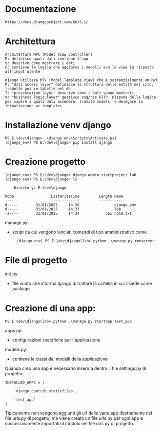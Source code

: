 # Documentazione
    https://docs.djangoproject.com/en/5.1/

# Architettura

    Architettura MVC (Model View Controller)
    M: definisce quali dati contiene l'app
    V: descrive come mostrare i dati
    C: contiene la logica che aggiorna i modelli e/o le view in risposta all'input utente

    Django utilizza MTV (Model Template View) che è sostanzialmente un MVC
    M: "data access layer" definisce la struttura delle entità nel sito, tradotte poi in tabelle nel db
    T: "presentation layer" descrive come i dati vanno mostrati
    V: "business logic layer" gestisce req/res HTTP. Dispone della logica per sapere a quali dati accedere, tramite models, e delegare la formattazione ai templates

# Installazione venv django

    PS E:\dev\django> .\django_env\Scripts\Activate.ps1
    (django_env) PS E:\dev\django> pip install django

# Creazione progetto

    (django_env) PS E:\dev\django> django-admin startproject lab 
    (django_env) PS E:\dev\django> ls
    
        Directory: E:\dev\django
    
    Mode                 LastWriteTime         Length Name
    ----                 -------------         ------ ----
    d-----        31/01/2025     14:30                django_env
    d-----        31/01/2025     14:33                lab
    -a----        31/01/2025     14:24            661 note.txt

manage.py:
- script da cui vengono lanciati comandi di tipo amministrativo come

        (django_env) PS E:\dev\django\lab> python .\manage.py runserver

# File di progetto

init.py:
- file vuoto che informa django di trattare la cartella in cui risiede come package

# Creazione di una app:

    PS E:\dev\django\lab> python .\manage.py startapp test_app
    
apps.py:
- configurazioni specifiche per l'applicazione
  
models.py:
- contiene le classi dei modelli della applicazione

Quando creo una app è necessario inserirla dentro il file settings.py di progetto:
            
    INSTALLED_APPS = [
        ...
        'django.contrib.staticfiles',
    
        'test_app'
    ]

Tipicamente non vengono aggiunti gli url delle varie app direttamente nel file urls.py di progetto, ma viene creato un file urls.py per ogni app e successivamente importato il modulo nel file urls.py di progetto.
        
